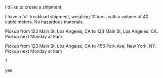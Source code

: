 I'd like to create a shipment.

I have a full truckload shipment, weighing 10 tons, with a volume of 40 cubic meters. No hazardous materials.

Pickup from 123 Main St, Los Angeles, CA to 123 Main St, Los Angeles, CA. Pickup next Monday at 9am

Pickup from 123 Main St, Los Angeles, CA to 456 Park Ave, New York, NY. Pickup next Monday at 9am

1

yes